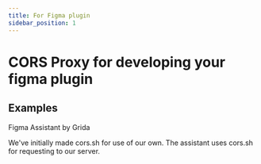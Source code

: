 ```yaml
---
title: For Figma plugin
sidebar_position: 1
---
```


# CORS Proxy for developing your figma plugin

## Examples

Figma Assistant by Grida

We've initially made cors.sh for use of our own. The assistant uses cors.sh for requesting to our server.
